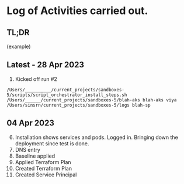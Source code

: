 # Log of Activities carried out.

## TL;DR
(example)

## Latest - 28 Apr 2023
1. Kicked off run #2 

```
/Users/__________/current_projects/sandboxes-5/scripts/script_orchestrator_install_steps.sh /Users/______/current_projects/sandboxes-5/blah-aks blah-aks viya /Users/sinsrn/current_projects/sandboxes-5/logs blah-sp
```

##  04 Apr 2023

6. Installation shows services and pods. Logged in.  Bringing down the deployment since test is done.
5. DNS entry
4. Baseline applied
3. Applied Terraform Plan
2. Created Terraform Plan
1. Created Service Principal 

